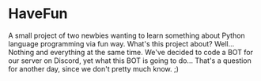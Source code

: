 # HaveFun
A small project of two newbies wanting to learn something about Python language programming via fun way.
What's this project about? Well... Nothing and everything at the same time. We've decided to code a BOT for our server on Discord, yet what this BOT is going to do...
That's a question for another day, since we don't pretty much know. ;)
